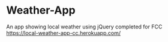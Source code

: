 # Weather-App
An app showing local weather using jQuery completed for FCC <br>
https://local-weather-app-cc.herokuapp.com/

